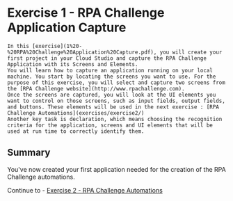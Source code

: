 # Exercise 1 - RPA Challenge Application Capture

    In this [exercise](1%20-%20RPA%20Challenge%20Application%20Capture.pdf), you will create your first project in your Cloud Studio and capture the RPA Challenge Application with its Screens and Elements.
    You will learn how to capture an application running on your local machine. You start by locating the screens you want to use. For the purpose of this exercise, you will select and capture two screens from the [RPA Challenge website](http://www.rpachallenge.com). 
    Once the screens are captured, you will look at the UI elements you want to control on those screens, such as input fields, output fields, and buttons. These elements will be used in the next exercise : [RPA Challenge Automations](exercises/exercise2/)
    Another key task is declaration, which means choosing the recognition criteria for the application, screens and UI elements that will be used at run time to correctly identify them.

## Summary

You've now created your first application needed for the creation of the RPA Challenge automations.


Continue to - [Exercise 2 - RPA Challenge Automations](../exercise2/README.md)



